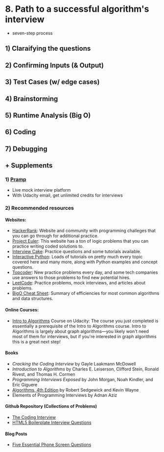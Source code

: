 # 8. Path to a successful algorithm's interview

- seven-step process

## 1) Claraifying the questions

## 2) Confirming Inputs (& Output)

## 3) Test Cases (w/ edge cases)

## 4) Brainstorming

## 5) Runtime Analysis (Big O)

## 6) Coding

## 7) Debugging



## + Supplements

### 1) [Pramp](https://www.pramp.com/#/)

- Live mock interview platform
- With Udacity email, get unlimited credits for interviews

### 2) Recommended resources

#### Websites: 

- [HackerRank](https://www.hackerrank.com/): Website and community with programming challeges that you can go through for additional practice.
- [Project Euler](https://projecteuler.net/): This website has a ton of logic problems that you can practice writing coded solutions to.
- [Interview Cake](https://www.interviewcake.com/): Practice questions and some tutorials available.
- [Interactive Python](http://interactivepython.org/runestone/static/pythonds/index.html): Loads of tutorials on pretty much every topic covered here and many more, along with Python examples and concept questions.
- [Topcoder](https://www.topcoder.com/): New practice problems every day, and some tech companies use answers to those problems to find new potential hires.
- [LeetCode](https://leetcode.com/): Practice problems, mock interviews, and articles about problems.
- [BigO Cheat Sheet](http://bigocheatsheet.com/): Summary of efficiencies for most common algorithms and data structures.

#### Online Courses: 

- [Intro to Algorithms](https://www.udacity.com/course/intro-to-algorithms--cs215) Course on Udacity: The course you just completed is essentially a prerequisite of the Intro to Algorithms course. Intro to Algorithms is largely about graph algorithms—you likely won't need most of them for interviews, but if you're interested in graph algorithms this is a great next step!

#### Books 

- *Cracking the Coding Interview* by Gayle Laakmann McDowell
- *Introduction to Algorithms* by Charles E. Leiserson, Clifford Stein, Ronald Rivest, and Thomas H. Cormen
- *Programming Interviews Exposed* by John Morgan, Noah Kindler, and Eric Giguere
- [Algorithms, 4th Edition](http://algs4.cs.princeton.edu/home/) by Robert Sedgewick and Kevin Wayne
- Elements of Programming Interviews by Adnan Aziz

#### Github Repository (Collections of Problems) 

- [The Coding Interview](https://github.com/mre/the-coding-interview)
- [HTML5 Boilerplate Interview Questions](https://github.com/h5bp/Front-end-Developer-Interview-Questions)

#### Blog Posts 

- [Five Essential Phone Screen Questions](https://sites.google.com/site/steveyegge2/five-essential-phone-screen-questions)



